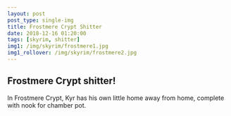 ```yaml
---
layout: post
post_type: single-img
title: Frostmere Crypt Shitter
date: 2018-12-16 01:20:00
tags: [skyrim, shitter]
img1: /img/skyrim/frostmere1.jpg
img1_rollover: /img/skyrim/frostmere2.jpg
---
```

## Frostmere Crypt shitter!

In Frostmere Crypt, Kyr has his own little home away from home, complete with nook for chamber pot.
